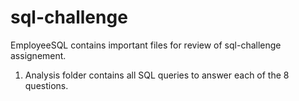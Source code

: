 # sql-challenge

EmployeeSQL contains important files for review of sql-challenge assignement. 

1. Analysis folder contains all SQL queries to answer each of the 8 questions. 


